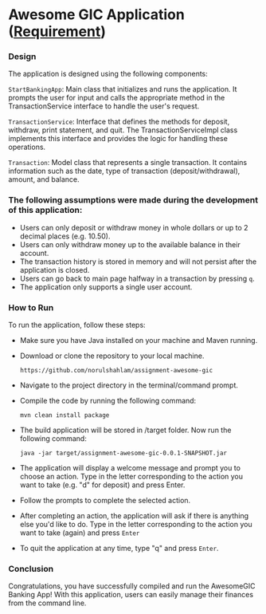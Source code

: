# Awesome GIC Application ([Requirement](./src/main/resources/BankAccountCodingExercise.docx))


### Design

The application is designed using the following components:

`StartBankingApp`: Main class that initializes and runs the application. It prompts the user for input and calls the appropriate method in the TransactionService interface to handle the user's request.

`TransactionService`: Interface that defines the methods for deposit, withdraw, print statement, and quit. The TransactionServiceImpl class implements this interface and provides the logic for handling these operations.

`Transaction`: Model class that represents a single transaction. It contains information such as the date, type of transaction (deposit/withdrawal), amount, and balance.

### The following assumptions were made during the development of this application:

- Users can only deposit or withdraw money in whole dollars or up to 2 decimal places (e.g. 10.50).
- Users can only withdraw money up to the available balance in their account.
- The transaction history is stored in memory and will not persist after the application is closed.
- Users can go back to main page halfway in a transaction by pressing `q`.
- The application only supports a single user account.

### How to Run

To run the application, follow these steps:

- Make sure you have Java installed on your machine and Maven running.

- Download or clone the repository to your local machine.

  `https://github.com/norulshahlam/assignment-awesome-gic`

- Navigate to the project directory in the terminal/command prompt.

- Compile the code by running the following command:

  `mvn clean install package`

- The build application will be stored in /target folder. Now run the following command:  

  `java -jar target/assignment-awesome-gic-0.0.1-SNAPSHOT.jar`

- The application will display a welcome message and prompt you to choose an action. Type in the letter corresponding to the action you want to take (e.g. "d" for deposit) and press Enter.

- Follow the prompts to complete the selected action.

- After completing an action, the application will ask if there is anything else you'd like to do. Type in the letter corresponding to the action you want to take (again) and press `Enter`

- To quit the application at any time, type "q" and press `Enter`.

### Conclusion

Congratulations, you have successfully compiled and run the AwesomeGIC Banking App! With this application, users can easily manage their finances from the command line.